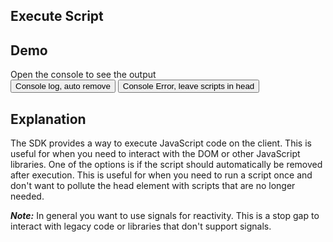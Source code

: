 ## Execute Script

## Demo

<div data-merge-signals="{shouldRemove:true}">
    <div>Open the console to see the output</div>
    <button class="btn btn-success" data-on-click="@get('/examples/execute_script/log')">Console log, auto remove</button>
    <button class="btn btn-error" data-on-click="@get('/examples/execute_script/error')">Console Error, leave scripts in head</button>
</div>

## Explanation

The SDK provides a way to execute JavaScript code on the client. This is useful for when you need to interact with the DOM or other JavaScript libraries. One of the options is if the script should automatically be removed after execution. This is useful for when you need to run a script once and don't want to pollute the head element with scripts that are no longer needed.

***Note:*** In general you want to use signals for reactivity.  This is a stop gap to interact with legacy code or libraries that don't support signals.
